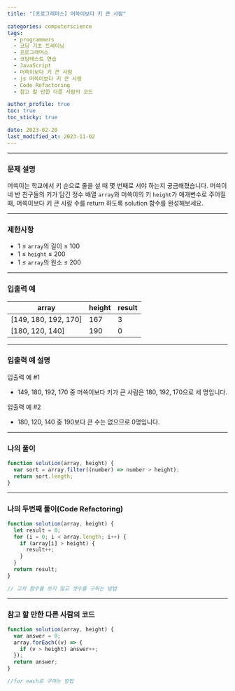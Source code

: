 ```yaml
---
title: "[프로그래머스] 머쓱이보다 키 큰 사람"

categories: computerscience
tags:
  - programmers
  - 코딩 기초 트레이닝
  - 프로그래머스
  - 코딩테스트 연습
  - JavaScript
  - 머쓱이보다 키 큰 사람
  - js 머쓱이보다 키 큰 사람
  - Code Refactoring
  - 참고 할 만한 다른 사람의 코드

author_profile: true
toc: true
toc_sticky: true

date: 2023-02-20
last_modified_at: 2023-11-02
---
```


---

### 문제 설명

머쓱이는 학교에서 키 순으로 줄을 설 때 몇 번째로 서야 하는지 궁금해졌습니다. 머쓱이네 반 친구들의 키가 담긴 정수 배열 `array`와 머쓱이의 키 `height`가 매개변수로 주어질 때, 머쓱이보다 키 큰 사람 수를 return 하도록 solution 함수를 완성해보세요.

---

### 제한사항

- 1 ≤ `array`의 길이 ≤ 100
- 1 ≤ `height` ≤ 200
- 1 ≤ `array`의 원소 ≤ 200

---

### 입출력 예

| array                | height | result |
| -------------------- | ------ | ------ |
| [149, 180, 192, 170] | 167    | 3      |
| [180, 120, 140]      | 190    | 0      |

---

###

### 입출력 예 설명

입출력 예 #1

- 149, 180, 192, 170 중 머쓱이보다 키가 큰 사람은 180, 192, 170으로 세 명입니다.

입출력 예 #2

- 180, 120, 140 중 190보다 큰 수는 없으므로 0명입니다.

---

### 나의 풀이

```jsx
function solution(array, height) {
  var sort = array.filter((number) => number > height);
  return sort.length;
}
```

---

### 나의 두번째 풀이(Code Refactoring)

```jsx
function solution(array, height) {
  let result = 0;
  for (i = 0; i < array.length; i++) {
    if (array[i] > height) {
      result++;
    }
  }
  return result;
}

// 고차 함수를 쓰지 않고 갯수를 구하는 방법
```

---

### 참고 할 만한 다른 사람의 코드

```jsx
function solution(array, height) {
  var answer = 0;
  array.forEach((v) => {
    if (v > height) answer++;
  });
  return answer;
}

//for each로 구하는 방법
```
